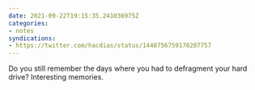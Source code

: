 ```yaml
---
date: 2021-09-22T19:15:35.241036975Z
categories:
- notes
syndications:
- https://twitter.com/hacdias/status/1440756759170207757
---
```


Do you still remember the days where you had to defragment your hard drive? Interesting memories.

